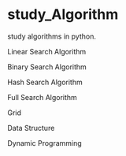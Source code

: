 # study_Algorithm
study algorithms in python.


Linear Search Algorithm

Binary Search Algorithm

Hash Search Algorithm

Full Search Algorithm

Grid

Data Structure

Dynamic Programming

